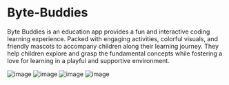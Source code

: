 # Byte-Buddies

Byte Buddies is an education app provides a fun and interactive coding learning experience. Packed with engaging activities, colorful visuals, and friendly mascots to accompany children along their learning journey. They help children explore and grasp the fundamental concepts while fostering a love for learning in a playful and supportive environment.

![image](https://github.com/chandratritaqwa/Byte-Buddies/assets/156360296/e2bed907-36b5-4f59-a3fe-09a3d33f7eec)
![image](https://github.com/chandratritaqwa/Byte-Buddies/assets/156360296/558b4bf8-e275-4108-b797-05ef983ff07a)
![image](https://github.com/chandratritaqwa/Byte-Buddies/assets/156360296/39c6b528-7d7e-49f4-b816-5f3e257c7ef5)
![image](https://github.com/chandratritaqwa/Byte-Buddies/assets/156360296/16e5163d-2bb5-4d11-8675-2223ae34bd54)
